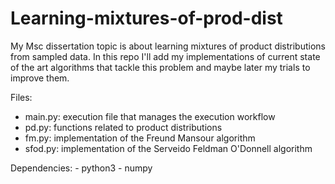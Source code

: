 # Learning-mixtures-of-prod-dist
My Msc dissertation topic is about learning mixtures of product distributions from sampled data. In this repo I'll add my implementations of current state of the art algorithms that tackle this problem and maybe later my trials to improve them.

Files:
  - main.py: execution file that manages the execution workflow
  - pd.py: functions related to product distributions
  - fm.py: implementation of the Freund Mansour algorithm
  - sfod.py: implementation of the Serveido Feldman O'Donnell algorithm

Dependencies:
	- python3
	- numpy
